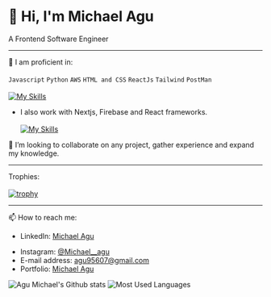 # 👋 Hi, I'm Michael Agu
A Frontend Software Engineer
__________________________________________________________________________________________________________________________________________________________

🌱 I am proficient in:\
\
`Javascript` `Python` `AWS` `HTML and CSS` `ReactJs` `Tailwind` `PostMan`\
\
[![My Skills](https://skillicons.dev/icons?i=js,python,aws,html,css,nextjs,tailwind,postman)](https://skillicons.dev)


- I also work with Nextjs, Firebase and React frameworks. \
\
[![My Skills](https://skillicons.dev/icons?i=nextjs,firebase,react)](https://skillicons.dev)
 
 💞️ I’m looking to collaborate on any project, gather experience and expand my knowledge.
 
 ----------------------------------------------------------------------------------------------------------------------------------------------------------
 Trophies:\
 \
 [![trophy](https://github-profile-trophy.vercel.app/?username=Agu-Michael&theme=nord)](https://github.com/Agu-Michael/github-profile-trophy)
 __________________________________________________________________________________________________________________________________________________________
 📫 How to reach me:
 - LinkedIn: [Michael Agu](https://www.linkedin.com/in/michael-agu-4164951a6/) 
 <!-- - Twitter: [@Adeola_Ade1](https://twitter.com/Adeola_Ade1) -->
 - Instagram: [@Michael__agu](https://www.instagram.com/Michael__agu/)
 - E-mail address: [agu95607@gmail.com](agu95607@gmail.com)
 - Portfolio: [Michael Agu](https://michael-agu.vercel.app/)

 ![Agu Michael's Github stats](https://github-readme-stats.vercel.app/api?username=Agu-Michael&theme=highcontrast&show_icons=true&count_private=true&bg_color=00008B&title_color=ADD8E6&icon_color=ADD8E6&text_color=FFFFFF)
 ![Most Used Languages](https://github-readme-stats.vercel.app/api/top-langs/?username=Agu-Michael&layout=compact&langs_count=6&theme=dark&bg_color=00008B&title_color=ADD8E6&text_color=FFFFFF&card_width=300)
<!---
RevEmmanuel/RevEmmanuel is a ✨ special ✨ repository because its `README.md` (this file) appears on your GitHub profile.
You can click the Preview link to take a look at your changes.
--->
